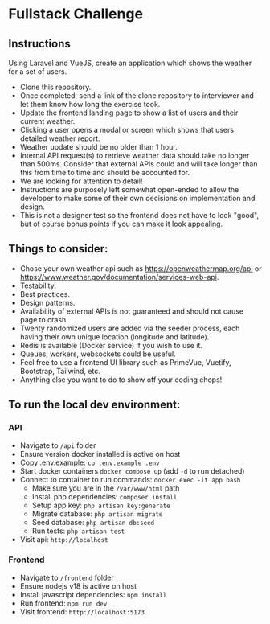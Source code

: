 # Fullstack Challenge

## Instructions

Using Laravel and VueJS, create an application which shows the weather for a set of users.

- Clone this repository.
- Once completed, send a link of the clone repository to interviewer and let them know how long the exercise took.
- Update the frontend landing page to show a list of users and their current weather.
- Clicking a user opens a modal or screen which shows that users detailed weather report.
- Weather update should be no older than 1 hour.
- Internal API request(s) to retrieve weather data should take no longer than 500ms. Consider that external APIs could and will take longer than this from time to time and should be accounted for.
- We are looking for attention to detail!
- Instructions are purposely left somewhat open-ended to allow the developer to make some of their own decisions on implementation and design.
- This is not a designer test so the frontend does not have to look "good", but of course bonus points if you can make it look appealing.

## Things to consider:

- Chose your own weather api such as https://openweathermap.org/api or https://www.weather.gov/documentation/services-web-api.
- Testability.
- Best practices.
- Design patterns.
- Availability of external APIs is not guaranteed and should not cause page to crash.
- Twenty randomized users are added via the seeder process, each having their own unique location (longitude and latitude).
- Redis is available (Docker service) if you wish to use it.
- Queues, workers, websockets could be useful.
- Feel free to use a frontend UI library such as PrimeVue, Vuetify, Bootstrap, Tailwind, etc.
- Anything else you want to do to show off your coding chops!

## To run the local dev environment:

### API

- Navigate to `/api` folder
- Ensure version docker installed is active on host
- Copy .env.example: `cp .env.example .env`
- Start docker containers `docker compose up` (add `-d` to run detached)
- Connect to container to run commands: `docker exec -it app bash`
  - Make sure you are in the `/var/www/html` path
  - Install php dependencies: `composer install`
  - Setup app key: `php artisan key:generate`
  - Migrate database: `php artisan migrate`
  - Seed database: `php artisan db:seed`
  - Run tests: `php artisan test`
- Visit api: `http://localhost`

### Frontend

- Navigate to `/frontend` folder
- Ensure nodejs v18 is active on host
- Install javascript dependencies: `npm install`
- Run frontend: `npm run dev`
- Visit frontend: `http://localhost:5173`
